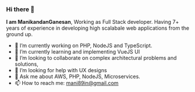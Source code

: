 ### Hi there 👋


**I am ManikandanGanesan**, Working as Full Stack developer. Having 7+ years of experience in developing high scalabale web applications from the ground up.

- 🔭 I’m currently working on PHP, NodeJS and TypeScript.
- 🌱 I’m currently learning and implementing VueJS UI
- 👯 I’m looking to collaborate on complex architectural problems and solutions,
- 🤔 I’m looking for help with UX designs
- 💬 Ask me about AWS, PHP, NodeJS, Microservices.
- 📫 How to reach me: mani89in@gmail.com

